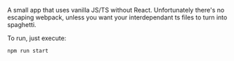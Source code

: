 A small app that uses vanilla JS/TS without React. 
Unfortunately there's no escaping webpack, unless you want your interdependant ts files to turn into spaghetti.

To run, just execute:
```
npm run start
```
